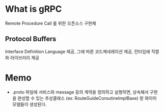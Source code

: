 # What is gRPC
Remote Procedure Call 를 위한 오픈소스 구현체

## Protocol Buffers
Interface Definition Language 제공, 그에 따른 코드제네레이션 제공, 런타임에 직렬화 라이브러리 제공

# Memo
- .proto 파일에 서비스와 message 등의 계약을 정의하고 실행하면, 상속해서 구현을 완성할 수 있는 추상클래스 (ex: RouteGuideCoroutineImplBase) 랑 와이어 모델들이 생성된다.
